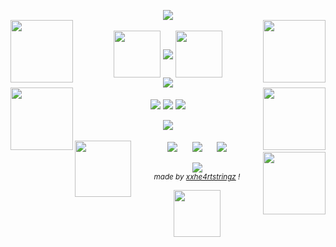 <p align="center">
  <img align="center" src="https://biscuit.crd.co/assets/images/gallery86/fe4df821.gif?v=cc1c6dfa">
    <br/>
  <img align="left" width="100" src="https://carcuvorous.carrd.co/assets/images/gallery01/b34f3e28.gif?v=b471a82b">
  <img align="right" width="100" src="https://carcuvorous.carrd.co/assets/images/gallery01/ae8226a0.gif?v=b471a82b">
    <br/>
  <img align="center" width="75" src="https://wilardo.crd.co/assets/images/gallery06/ae139cc8.png?v=c0a0770b">
  <img align="center" src="https://spotify-github-profile.kittinanx.com/api/view?uid= [spotify username] &cover_image=true&theme=novatorem&show_offline=true&background_color= [hex code here] &interchange=true&bar_color= [hex code here] &bar_color_cover=false">
  <img align="center" width="75" src="https://f3verdream.carrd.co/assets/images/gallery01/adc1363a.png?v=a26325f0">
    <br/> 
  <img align="center" src="http://media.tumblr.com/4fd894db8ac379f6d6a136059d866c88/tumblr_inline_mh404424En1r913zj.gif">
    <br/>
  <img height="100" align="left" src="https://wilardo.crd.co/assets/images/gallery33/c570d12c.gif?v=c0a0770b">
  <img height="100" align="right" src="https://f3verdream.carrd.co/assets/images/gallery01/fc33ca37.gif?v=7c55eb14">
    <br/>
  <img align="center" src="https://f3verdream.carrd.co/assets/images/gallery01/c2b82cd3.gif?v=4181f9eb">
  <img align="center" src="https://komarev.com/ghpvc/?username=gaaraboof&color=900000&style=plastic&label=✯+kill+count+⭒+&abbreviated=true">
  <img align="center" length="75" src="https://f3verdream.carrd.co/assets/images/gallery01/98c880f9.gif?v=4181f9eb">
    <br/>
    <br/>
  <img align="center" src="https://biscuit.crd.co/assets/images/gallery86/3f76d9d1.gif?v=cc1c6dfa">
    <br/>
    <br/>
  <img align="left" width="90" length="100" src="https://carcuvorous.carrd.co/assets/images/gallery01/81e30a83.gif?v=b471a82b">
  <img align="center" src="https://carcuvorous.carrd.co/assets/images/gallery22/02c21a7d.jpg?v=b471a82b" hspace="10" >
  <img align="center" src="https://carcuvorous.carrd.co/assets/images/gallery09/6825816d.jpg?v=b471a82b" hspace="10" >
  <img align="center" src="https://carcuvorous.carrd.co/assets/images/gallery13/9f8560c5.png?v=b471a82b" hspace="10" >
  <img align="right" width="100" src="https://carcuvorous.carrd.co/assets/images/gallery01/003044cb.gif?v=b471a82b">
    <br/>
    <br/>
  <img align="center" src="https://biscuit.crd.co/assets/images/gallery78/356bb442.gif?v=cc1c6dfa">
    <br/>
  <sup><i>made by <a href="https://github.com/xxhe4rtstringz">xxhe4rtstringz</a> !</i></sup>
    <br/>
</p>
<p align="center">
    <img align="center" width="75" src="https://biscuit.crd.co/assets/images/gallery73/dc024c36.gif?v=cc1c6dfa">
</p>
